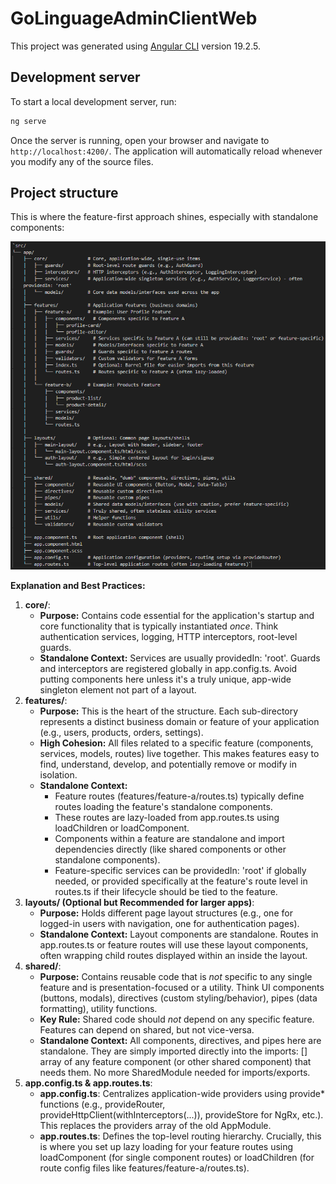 # GoLinguageAdminClientWeb

This project was generated using [Angular CLI](https://github.com/angular/angular-cli) version 19.2.5.

## Development server

To start a local development server, run:

```bash
ng serve
```

Once the server is running, open your browser and navigate to `http://localhost:4200/`. The application will automatically reload whenever you modify any of the source files.


## Project structure

This is where the feature-first approach shines, especially with standalone components:

![alt text](image.png)

**Explanation and Best Practices:**

1. **core/**:
    - **Purpose:** Contains code essential for the application's startup and core functionality that is typically instantiated *once*. Think authentication services, logging, HTTP interceptors, root-level guards.
    - **Standalone Context:** Services are usually providedIn: 'root'. Guards and interceptors are registered globally in app.config.ts. Avoid putting components here unless it's a truly unique, app-wide singleton element not part of a layout.
2. **features/**:
    - **Purpose:** This is the heart of the structure. Each sub-directory represents a distinct business domain or feature of your application (e.g., users, products, orders, settings).
    - **High Cohesion:** All files related to a specific feature (components, services, models, routes) live together. This makes features easy to find, understand, develop, and potentially remove or modify in isolation.
    - **Standalone Context:**
        - Feature routes (features/feature-a/routes.ts) typically define routes loading the feature's standalone components.
        - These routes are lazy-loaded from app.routes.ts using loadChildren or loadComponent.
        - Components within a feature are standalone and import dependencies directly (like shared components or other standalone components).
        - Feature-specific services can be providedIn: 'root' if globally needed, or provided specifically at the feature's route level in routes.ts if their lifecycle should be tied to the feature.
3. **layouts/ (Optional but Recommended for larger apps)**:
    - **Purpose:** Holds different page layout structures (e.g., one for logged-in users with navigation, one for authentication pages).
    - **Standalone Context:** Layout components are standalone. Routes in app.routes.ts or feature routes will use these layout components, often wrapping child routes displayed within an <router-outlet> inside the layout.
4. **shared/**:
    - **Purpose:** Contains reusable code that is *not* specific to any single feature and is presentation-focused or a utility. Think UI components (buttons, modals), directives (custom styling/behavior), pipes (data formatting), utility functions.
    - **Key Rule:** Shared code should *not* depend on any specific feature. Features can depend on shared, but not vice-versa.
    - **Standalone Context:** All components, directives, and pipes here are standalone. They are simply imported directly into the imports: [] array of any feature component (or other shared component) that needs them. No more SharedModule needed for imports/exports.
5. **app.config.ts & app.routes.ts**:
    - **app.config.ts**: Centralizes application-wide providers using provide* functions (e.g., provideRouter, provideHttpClient(withInterceptors(...)), provideStore for NgRx, etc.). This replaces the providers array of the old AppModule.
    - **app.routes.ts**: Defines the top-level routing hierarchy. Crucially, this is where you set up lazy loading for your feature routes using loadComponent (for single component routes) or loadChildren (for route config files like features/feature-a/routes.ts).